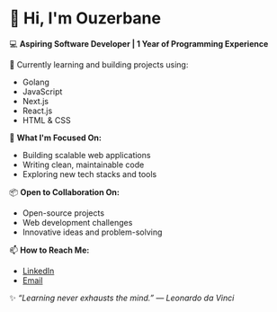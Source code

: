 # 👋 Hi, I'm Ouzerbane

💻 **Aspiring Software Developer | 1 Year of Programming Experience**

🌱 Currently learning and building projects using:
- Golang
- JavaScript
- Next.js
- React.js
- HTML & CSS

🚀 **What I'm Focused On:**
- Building scalable web applications
- Writing clean, maintainable code
- Exploring new tech stacks and tools

📦 **Open to Collaboration On:**
- Open-source projects
- Web development challenges
- Innovative ideas and problem-solving

📫 **How to Reach Me:**
- [LinkedIn](www.linkedin.com/in/youussef-ouzerbane-177344366)
- [Email](mailto:youussefouzerbane@gmail.com)

✨ _“Learning never exhausts the mind.” — Leonardo da Vinci_
